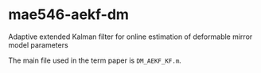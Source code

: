 # mae546-aekf-dm
Adaptive extended Kalman filter for online estimation of deformable mirror model parameters

The main file used in the term paper is `DM_AEKF_KF.m`.
